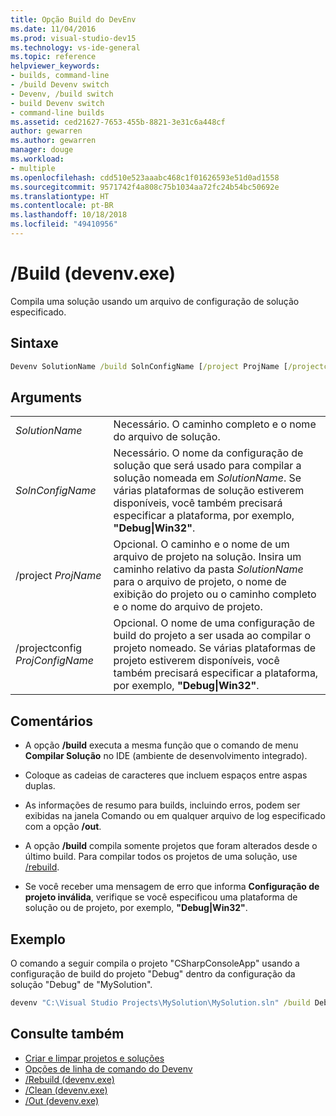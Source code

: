 ```yaml
---
title: Opção Build do DevEnv
ms.date: 11/04/2016
ms.prod: visual-studio-dev15
ms.technology: vs-ide-general
ms.topic: reference
helpviewer_keywords:
- builds, command-line
- /build Devenv switch
- Devenv, /build switch
- build Devenv switch
- command-line builds
ms.assetid: ced21627-7653-455b-8821-3e31c6a448cf
author: gewarren
ms.author: gewarren
manager: douge
ms.workload:
- multiple
ms.openlocfilehash: cdd510e523aaabc468c1f01626593e51d0ad1558
ms.sourcegitcommit: 9571742f4a808c75b1034aa72fc24b54bc50692e
ms.translationtype: HT
ms.contentlocale: pt-BR
ms.lasthandoff: 10/18/2018
ms.locfileid: "49410956"
---
```

# <a name="build-devenvexe"></a>/Build (devenv.exe)

Compila uma solução usando um arquivo de configuração de solução especificado.

## <a name="syntax"></a>Sintaxe

```cmd
Devenv SolutionName /build SolnConfigName [/project ProjName [/projectconfig ProjConfigName]]
```

## <a name="arguments"></a>Arguments

|||
|-|-|
|*SolutionName*|Necessário. O caminho completo e o nome do arquivo de solução.|
|*SolnConfigName*|Necessário. O nome da configuração de solução que será usado para compilar a solução nomeada em *SolutionName*. Se várias plataformas de solução estiverem disponíveis, você também precisará especificar a plataforma, por exemplo, **"Debug\|Win32"**.|
|/project *ProjName*|Opcional. O caminho e o nome de um arquivo de projeto na solução. Insira um caminho relativo da pasta *SolutionName* para o arquivo de projeto, o nome de exibição do projeto ou o caminho completo e o nome do arquivo de projeto.|
|/projectconfig *ProjConfigName*|Opcional. O nome de uma configuração de build do projeto a ser usada ao compilar o projeto nomeado. Se várias plataformas de projeto estiverem disponíveis, você também precisará especificar a plataforma, por exemplo, **"Debug\|Win32"**.|

## <a name="remarks"></a>Comentários

- A opção **/build** executa a mesma função que o comando de menu **Compilar Solução** no IDE (ambiente de desenvolvimento integrado).

- Coloque as cadeias de caracteres que incluem espaços entre aspas duplas.

- As informações de resumo para builds, incluindo erros, podem ser exibidas na janela Comando ou em qualquer arquivo de log especificado com a opção **/out**.

- A opção **/build** compila somente projetos que foram alterados desde o último build. Para compilar todos os projetos de uma solução, use [/rebuild](../../ide/reference/rebuild-devenv-exe.md).

- Se você receber uma mensagem de erro que informa **Configuração de projeto inválida**, verifique se você especificou uma plataforma de solução ou de projeto, por exemplo, **"Debug\|Win32"**.

## <a name="example"></a>Exemplo

O comando a seguir compila o projeto "CSharpConsoleApp" usando a configuração de build do projeto "Debug" dentro da configuração da solução "Debug" de "MySolution".

```cmd
devenv "C:\Visual Studio Projects\MySolution\MySolution.sln" /build Debug /project "CSharpWinApp\CSharpWinApp.csproj" /projectconfig Debug
```

## <a name="see-also"></a>Consulte também

- [Criar e limpar projetos e soluções](../../ide/building-and-cleaning-projects-and-solutions-in-visual-studio.md)
- [Opções de linha de comando do Devenv](../../ide/reference/devenv-command-line-switches.md)
- [/Rebuild (devenv.exe)](../../ide/reference/rebuild-devenv-exe.md)
- [/Clean (devenv.exe)](../../ide/reference/clean-devenv-exe.md)
- [/Out (devenv.exe)](../../ide/reference/out-devenv-exe.md)